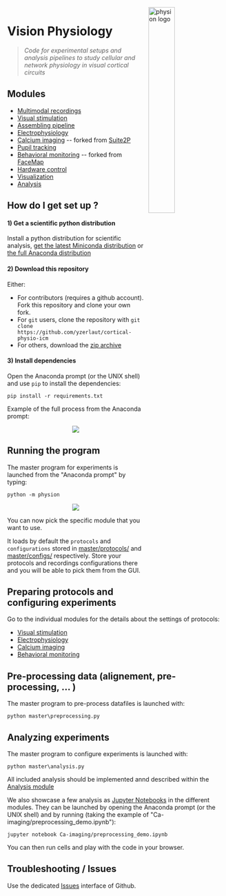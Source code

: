 <div><img src="https://github.com/yzerlaut/physion/raw/master/doc/physion.png" alt="physion logo" width="35%" align="right" style="margin-left: 10px"></div>

# Vision Physiology

> *Code for experimental setups and analysis pipelines to study cellular and network physiology in visual cortical circuits*

## Modules

- [Multimodal recordings](exp/README.md)
- [Visual stimulation](visual_stim/README.md)
- [Assembling pipeline](assembling/README.md)
- [Electrophysiology](electrophy/README.md)
- [Calcium imaging](Ca_imaging/README.md) -- forked from [Suite2P](https://github.com/MouseLand/suite2p)
- [Pupil tracking](pupil/README.md)
- [Behavioral monitoring](behavioral_monitoring/README.md) -- forked from [FaceMap](https://github.com/MouseLand/facemap)
- [Hardware control](hardware_control/README.md)
- [Visualization](dataviz/README.md)
- [Analysis](analysis/README.md)

## How do I get set up ?

#### 1) Get a scientific python distribution

Install a python distribution for scientific analysis, [get the latest Miniconda distribution](https://docs.conda.io/en/latest/miniconda.html) or [the full Anaconda distribution](https://www.anaconda.com/products/individual)

#### 2) Download this repository

Either:
- For contributors (requires a github account). Fork this repository and clone your own fork.
- For `git` users, clone the repository with `git clone https://github.com/yzerlaut/cortical-physio-icm`
- For others, download the [zip archive](https://github.com/yzerlaut/cortical-physio-icm/archive/master.zip)

#### 3) Install dependencies

Open the Anaconda prompt (or the UNIX shell) and use `pip` to install the dependencies:

```
pip install -r requirements.txt
```

Example of the full process from the Anaconda prompt:

<p align="center">
  <img src="doc/install-instructions.png"/>
</p>


## Running the program

The master program for experiments is launched from the "Anaconda prompt" by typing:
```
python -m physion
```

<p align="center">
  <img src="doc/gui-master.png"/>
</p>


You can now pick the specific module that you want to use.


It loads by default the `protocols` and `configurations` stored in [master/protocols/](master/protocols/) and [master/configs/](master/configs/) respectively. Store your protocols and recordings configurations there and you will be able to pick them from the GUI.

## Preparing protocols and configuring experiments

Go to the individual modules for the details about the settings of protocols:
- [Visual stimulation](visual_stim/README.md)
- [Electrophysiology](electrophy/README.md)
- [Calcium imaging](Ca-imaging/README.md)
- [Behavioral monitoring](behavioral_monitoring/README.md)

## Pre-processing data (alignement, pre-processing, ... )

The master program to pre-process datafiles is launched with:
```
python master\preprocessing.py
```

## Analyzing experiments

The master program to configure experiments is launched with:
```
python master\analysis.py
```

All included analysis should be implemented annd described within the [Analysis module](analysis/README.md)

We also showcase a few analysis as [Jupyter Notebooks](https://jupyter.org/) in the different modules. They can be launched by opening the Anaconda prompt (or the UNIX shell) and by running (taking the example of "Ca-imaging/preprocessing_demo.ipynb"):
```
jupyter notebook Ca-imaging/preprocessing_demo.ipynb
```
You can then run cells and play with the code in your browser.

## Troubleshooting / Issues

Use the dedicated [Issues](https://github.com/yzerlaut/cortical-physio-icm/issues) interface of Github.

